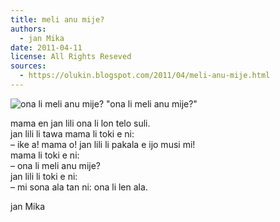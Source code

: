 ```yaml
---
title: meli anu mije?
authors:
  - jan Mika
date: 2011-04-11
license: All Rights Reseved
sources:
  - https://olukin.blogspot.com/2011/04/meli-anu-mije.html
---
```


![ona li meli anu mije?](https://blogger.googleusercontent.com/img/b/R29vZ2xl/AVvXsEjwEYzHx_yyGgfZeyQKFUKu5fnVXY67HQyDQKHrs57zValEKaglrufX4e9iMVRy1Pq_HV4ciItu5NHm-ONJX3gsg1wAXW3taEYf99fPRwzMof7E46FeU4_YHfZJG0Cj4l6OF89sACG_5S5V/s320/meli-anu-mije.png)
"ona li meli anu mije?"

mama en jan lili ona li lon telo suli.  \
jan lili li tawa mama li toki e ni:  \
  – ike a! mama o! jan lili li pakala e ijo musi mi!  \
mama li toki e ni:  \
  – ona li meli anu mije?  \
jan lili li toki e ni:  \
  – mi sona ala tan ni: ona li len ala.

jan Mika 